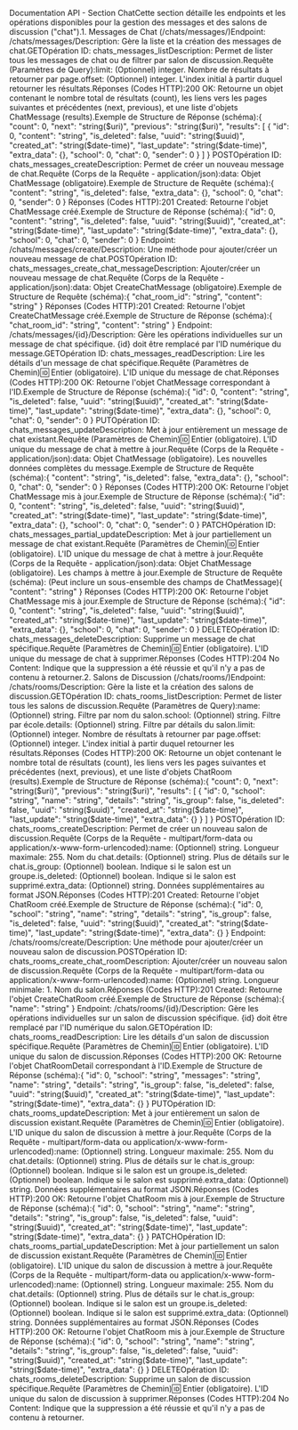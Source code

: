 Documentation API - Section ChatCette section détaille les endpoints et les opérations disponibles pour la gestion des messages et des salons de discussion ("chat").1. Messages de Chat (/chats/messages/)Endpoint: /chats/messages/Description: Gère la liste et la création des messages de chat.GETOpération ID: chats_messages_listDescription: Permet de lister tous les messages de chat ou de filtrer par salon de discussion.Requête (Paramètres de Query):limit: (Optionnel) integer. Nombre de résultats à retourner par page.offset: (Optionnel) integer. L'index initial à partir duquel retourner les résultats.Réponses (Codes HTTP):200 OK: Retourne un objet contenant le nombre total de résultats (count), les liens vers les pages suivantes et précédentes (next, previous), et une liste d'objets ChatMessage (results).Exemple de Structure de Réponse (schéma):{
    "count": 0,
    "next": "string($uri)",
    "previous": "string($uri)",
    "results": [
        {
            "id": 0,
            "content": "string",
            "is_deleted": false,
            "uuid": "string($uuid)",
            "created_at": "string($date-time)",
            "last_update": "string($date-time)",
            "extra_data": {},
            "school": 0,
            "chat": 0,
            "sender": 0
        }
    ]
}
POSTOpération ID: chats_messages_createDescription: Permet de créer un nouveau message de chat.Requête (Corps de la Requête - application/json):data: Objet ChatMessage (obligatoire).Exemple de Structure de Requête (schéma):{
    "content": "string",
    "is_deleted": false,
    "extra_data": {},
    "school": 0,
    "chat": 0,
    "sender": 0
}
Réponses (Codes HTTP):201 Created: Retourne l'objet ChatMessage créé.Exemple de Structure de Réponse (schéma):{
    "id": 0,
    "content": "string",
    "is_deleted": false,
    "uuid": "string($uuid)",
    "created_at": "string($date-time)",
    "last_update": "string($date-time)",
    "extra_data": {},
    "school": 0,
    "chat": 0,
    "sender": 0
}
Endpoint: /chats/messages/create/Description: Une méthode pour ajouter/créer un nouveau message de chat.POSTOpération ID: chats_messages_create_chat_messageDescription: Ajouter/créer un nouveau message de chat.Requête (Corps de la Requête - application/json):data: Objet CreateChatMessage (obligatoire).Exemple de Structure de Requête (schéma):{
    "chat_room_id": "string",
    "content": "string"
}
Réponses (Codes HTTP):201 Created: Retourne l'objet CreateChatMessage créé.Exemple de Structure de Réponse (schéma):{
    "chat_room_id": "string",
    "content": "string"
}
Endpoint: /chats/messages/{id}/Description: Gère les opérations individuelles sur un message de chat spécifique. {id} doit être remplacé par l'ID numérique du message.GETOpération ID: chats_messages_readDescription: Lire les détails d'un message de chat spécifique.Requête (Paramètres de Chemin):id: Entier (obligatoire). L'ID unique du message de chat.Réponses (Codes HTTP):200 OK: Retourne l'objet ChatMessage correspondant à l'ID.Exemple de Structure de Réponse (schéma):{
    "id": 0,
    "content": "string",
    "is_deleted": false,
    "uuid": "string($uuid)",
    "created_at": "string($date-time)",
    "last_update": "string($date-time)",
    "extra_data": {},
    "school": 0,
    "chat": 0,
    "sender": 0
}
PUTOpération ID: chats_messages_updateDescription: Met à jour entièrement un message de chat existant.Requête (Paramètres de Chemin):id: Entier (obligatoire). L'ID unique du message de chat à mettre à jour.Requête (Corps de la Requête - application/json):data: Objet ChatMessage (obligatoire). Les nouvelles données complètes du message.Exemple de Structure de Requête (schéma):{
    "content": "string",
    "is_deleted": false,
    "extra_data": {},
    "school": 0,
    "chat": 0,
    "sender": 0
}
Réponses (Codes HTTP):200 OK: Retourne l'objet ChatMessage mis à jour.Exemple de Structure de Réponse (schéma):{
    "id": 0,
    "content": "string",
    "is_deleted": false,
    "uuid": "string($uuid)",
    "created_at": "string($date-time)",
    "last_update": "string($date-time)",
    "extra_data": {},
    "school": 0,
    "chat": 0,
    "sender": 0
}
PATCHOpération ID: chats_messages_partial_updateDescription: Met à jour partiellement un message de chat existant.Requête (Paramètres de Chemin):id: Entier (obligatoire). L'ID unique du message de chat à mettre à jour.Requête (Corps de la Requête - application/json):data: Objet ChatMessage (obligatoire). Les champs à mettre à jour.Exemple de Structure de Requête (schéma): (Peut inclure un sous-ensemble des champs de ChatMessage){
    "content": "string"
}
Réponses (Codes HTTP):200 OK: Retourne l'objet ChatMessage mis à jour.Exemple de Structure de Réponse (schéma):{
    "id": 0,
    "content": "string",
    "is_deleted": false,
    "uuid": "string($uuid)",
    "created_at": "string($date-time)",
    "last_update": "string($date-time)",
    "extra_data": {},
    "school": 0,
    "chat": 0,
    "sender": 0
}
DELETEOpération ID: chats_messages_deleteDescription: Supprime un message de chat spécifique.Requête (Paramètres de Chemin):id: Entier (obligatoire). L'ID unique du message de chat à supprimer.Réponses (Codes HTTP):204 No Content: Indique que la suppression a été réussie et qu'il n'y a pas de contenu à retourner.2. Salons de Discussion (/chats/rooms/)Endpoint: /chats/rooms/Description: Gère la liste et la création des salons de discussion.GETOpération ID: chats_rooms_listDescription: Permet de lister tous les salons de discussion.Requête (Paramètres de Query):name: (Optionnel) string. Filtre par nom du salon.school: (Optionnel) string. Filtre par école.details: (Optionnel) string. Filtre par détails du salon.limit: (Optionnel) integer. Nombre de résultats à retourner par page.offset: (Optionnel) integer. L'index initial à partir duquel retourner les résultats.Réponses (Codes HTTP):200 OK: Retourne un objet contenant le nombre total de résultats (count), les liens vers les pages suivantes et précédentes (next, previous), et une liste d'objets ChatRoom (results).Exemple de Structure de Réponse (schéma):{
    "count": 0,
    "next": "string($uri)",
    "previous": "string($uri)",
    "results": [
        {
            "id": 0,
            "school": "string",
            "name": "string",
            "details": "string",
            "is_group": false,
            "is_deleted": false,
            "uuid": "string($uuid)",
            "created_at": "string($date-time)",
            "last_update": "string($date-time)",
            "extra_data": {}
        }
    ]
}
POSTOpération ID: chats_rooms_createDescription: Permet de créer un nouveau salon de discussion.Requête (Corps de la Requête - multipart/form-data ou application/x-www-form-urlencoded):name: (Optionnel) string. Longueur maximale: 255. Nom du chat.details: (Optionnel) string. Plus de détails sur le chat.is_group: (Optionnel) boolean. Indique si le salon est un groupe.is_deleted: (Optionnel) boolean. Indique si le salon est supprimé.extra_data: (Optionnel) string. Données supplémentaires au format JSON.Réponses (Codes HTTP):201 Created: Retourne l'objet ChatRoom créé.Exemple de Structure de Réponse (schéma):{
    "id": 0,
    "school": "string",
    "name": "string",
    "details": "string",
    "is_group": false,
    "is_deleted": false,
    "uuid": "string($uuid)",
    "created_at": "string($date-time)",
    "last_update": "string($date-time)",
    "extra_data": {}
}
Endpoint: /chats/rooms/create/Description: Une méthode pour ajouter/créer un nouveau salon de discussion.POSTOpération ID: chats_rooms_create_chat_roomDescription: Ajouter/créer un nouveau salon de discussion.Requête (Corps de la Requête - multipart/form-data ou application/x-www-form-urlencoded):name: (Optionnel) string. Longueur minimale: 1. Nom du salon.Réponses (Codes HTTP):201 Created: Retourne l'objet CreateChatRoom créé.Exemple de Structure de Réponse (schéma):{
    "name": "string"
}
Endpoint: /chats/rooms/{id}/Description: Gère les opérations individuelles sur un salon de discussion spécifique. {id} doit être remplacé par l'ID numérique du salon.GETOpération ID: chats_rooms_readDescription: Lire les détails d'un salon de discussion spécifique.Requête (Paramètres de Chemin):id: Entier (obligatoire). L'ID unique du salon de discussion.Réponses (Codes HTTP):200 OK: Retourne l'objet ChatRoomDetail correspondant à l'ID.Exemple de Structure de Réponse (schéma):{
    "id": 0,
    "school": "string",
    "messages": "string",
    "name": "string",
    "details": "string",
    "is_group": false,
    "is_deleted": false,
    "uuid": "string($uuid)",
    "created_at": "string($date-time)",
    "last_update": "string($date-time)",
    "extra_data": {}
}
PUTOpération ID: chats_rooms_updateDescription: Met à jour entièrement un salon de discussion existant.Requête (Paramètres de Chemin):id: Entier (obligatoire). L'ID unique du salon de discussion à mettre à jour.Requête (Corps de la Requête - multipart/form-data ou application/x-www-form-urlencoded):name: (Optionnel) string. Longueur maximale: 255. Nom du chat.details: (Optionnel) string. Plus de détails sur le chat.is_group: (Optionnel) boolean. Indique si le salon est un groupe.is_deleted: (Optionnel) boolean. Indique si le salon est supprimé.extra_data: (Optionnel) string. Données supplémentaires au format JSON.Réponses (Codes HTTP):200 OK: Retourne l'objet ChatRoom mis à jour.Exemple de Structure de Réponse (schéma):{
    "id": 0,
    "school": "string",
    "name": "string",
    "details": "string",
    "is_group": false,
    "is_deleted": false,
    "uuid": "string($uuid)",
    "created_at": "string($date-time)",
    "last_update": "string($date-time)",
    "extra_data": {}
}
PATCHOpération ID: chats_rooms_partial_updateDescription: Met à jour partiellement un salon de discussion existant.Requête (Paramètres de Chemin):id: Entier (obligatoire). L'ID unique du salon de discussion à mettre à jour.Requête (Corps de la Requête - multipart/form-data ou application/x-www-form-urlencoded):name: (Optionnel) string. Longueur maximale: 255. Nom du chat.details: (Optionnel) string. Plus de détails sur le chat.is_group: (Optionnel) boolean. Indique si le salon est un groupe.is_deleted: (Optionnel) boolean. Indique si le salon est supprimé.extra_data: (Optionnel) string. Données supplémentaires au format JSON.Réponses (Codes HTTP):200 OK: Retourne l'objet ChatRoom mis à jour.Exemple de Structure de Réponse (schéma):{
    "id": 0,
    "school": "string",
    "name": "string",
    "details": "string",
    "is_group": false,
    "is_deleted": false,
    "uuid": "string($uuid)",
    "created_at": "string($date-time)",
    "last_update": "string($date-time)",
    "extra_data": {}
}
DELETEOpération ID: chats_rooms_deleteDescription: Supprime un salon de discussion spécifique.Requête (Paramètres de Chemin):id: Entier (obligatoire). L'ID unique du salon de discussion à supprimer.Réponses (Codes HTTP):204 No Content: Indique que la suppression a été réussie et qu'il n'y a pas de contenu à retourner.